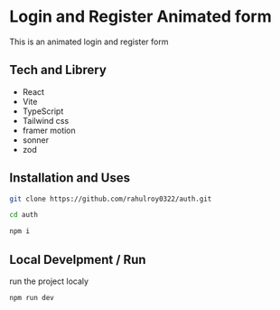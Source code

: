 # Login and Register Animated form

This is an animated login and register form

## Tech and Librery

- React
- Vite
- TypeScript
- Tailwind css
- framer motion
- sonner
- zod

## Installation and Uses

```bash
git clone https://github.com/rahulroy0322/auth.git

cd auth

npm i
```

## Local Develpment / Run

run the project localy

```bash
npm run dev
```
